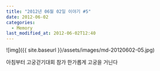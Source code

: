 ```yaml
---
title: "2012년 06월 02일 이야기 #5"
date: 2012-06-02
categories:
  - Memory
last_modified_at: 2012-06-02T12:40
---
```


![img]({{ site.baseurl }}/assets/images/md-20120602-05.jpg)

아침부터 고궁걷기대회 참가 한가롭게 고궁을 거닌다